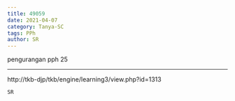 ```yaml
---
title: 49059
date: 2021-04-07
category: Tanya-SC
tags: PPh
author: SR
---
```


pengurangan pph 25

---

http://tkb-djp/tkb/engine/learning3/view.php?id=1313

`SR`
